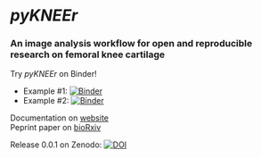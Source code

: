 # *pyKNEEr*

### An image analysis workflow for **open** and **reproducible** research on **femoral knee cartilage**


Try *pyKNEEr* on Binder!   
- Example #1: [![Binder](https://mybinder.org/badge_logo.svg)](https://mybinder.org/v2/gh/sbonaretti/2019_QMSKI_Transparent_Research_WS/master?filepath=pykneer_example%2Fpykneer_example.ipynb)
- Example #2: [![Binder](https://mybinder.org/badge_logo.svg)](https://mybinder.org/v2/gh/sbonaretti/2019_QMSKI_Transparent_Research_WS/master?filepath=pykneer_example_2%2Fpykneer_example_2.ipynb)


Documentation on [website](https://sbonaretti.github.io/pyKNEEr/)  
Peprint paper on [bioRxiv](https://www.biorxiv.org/content/10.1101/556423v1.article-info)

Release 0.0.1 on Zenodo: [![DOI](https://zenodo.org/badge/155445441.svg)](https://zenodo.org/badge/latestdoi/155445441)
